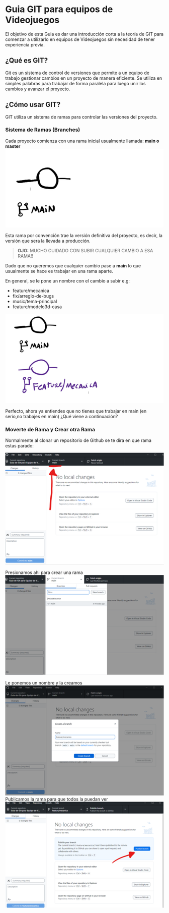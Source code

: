 # Guia GIT para equipos de Videojuegos

El objetivo de esta Guia es dar una introducción corta a la teoría de GIT para comenzar a utilizarlo en equipos de Videojuegos sin necesidad de tener experiencia previa.

## ¿Qué es GIT?
Git es un sistema de control de versiones que permite a un equipo de trabajo gestionar cambios en un proyecto de manera eficiente. Se utiliza en simples palabras para trabajar de forma paralela para luego unir los cambios y avanzar el proyecto.


## ¿Cómo usar GIT?

GIT utiliza un sistema de ramas para controlar las versiones del proyecto.

### Sistema de Ramas (Branches)
 
Cada proyecto comienza con una rama inicial usualmente llamada: **main o master**
![Main](main.png)

Esta rama por convención trae la versión definitiva del proyecto, es decir, la versión que sera la llevada a producción.

> **OJO:** MUCHO CUIDADO CON SUBIR CUALQUIER CAMBIO A ESA RAMA!!

Dado que no queremos que cualquier cambio pase a **main** lo que usualmente se hace es trabajar en una rama aparte. 

En general, se le pone un nombre con el cambio a subir e.g:

- feature/mecanica 
- fix/arreglo-de-bugs
- music/tema-principal
- feature/modelo3d-casa

![Feature-Mecanica](featuremecanica.png)


Perfecto, ahora ya entiendes que no tienes que trabajar en main (en serio,no trabajes en main) ¿Qué viene a continuación?

### Moverte de Rama y Crear otra Rama

Normalmente al clonar un repositorio de Github se te dira en que rama estas parado:

![Rama Main](ramamain.png)

Presionamos ahi para crear una rama
![Nueva Rama](nuevarama.png)

Le ponemos un nombre y la creamos
![Nombre Rama](nombrerama.png)
Publicamos la rama para que todos la puedan ver
![Publish rama](publishrama.png)

















